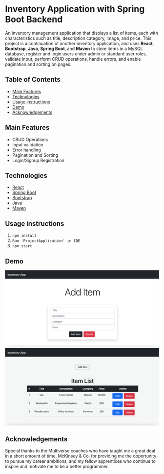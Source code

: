 # Inventory Application with Spring Boot Backend

An inventory management application that displays a list of items, each with characteristics such as title, description category, image, and price. This project is a continuation of another inventory application, and uses **React**, **Bootstrap**, **Java**, **Spring Boot**, and **Maven** to store items in a MySQL database, register and login users under admin or standard user roles, validate input, perform CRUD operations, handle errors, and enable pagination and sorting on pages.             

## Table of Contents

- [Main Features](#Main-Features)
- [Technologies](#Technologies)
- [Usage instructions](#Usage-instructions)
- [Demo](#Demo)
- [Acknowledgements](#Acknowledgements)
## Main Features

-   CRUD Operations
-   Input validation
-   Error handling
-   Pagination and Sorting
-   Login/Signup Registration

## Technologies

- [React](https://reactjs.org/)
- [Spring Boot](https://spring.io/)
- [Bootstrap](https://getbootstrap.com/)
- [Java](https://www.oracle.com/java/)
- [Maven](https://mvnrepository.com/)

 ##  Usage instructions

 1. `npm install`
 2.  `Run 'ProjectApplication' in IDE`
 3. `npm start`

## Demo
![Picture](inventory/additem.png "AddItem")
![Pic](inventory/newitem.png "ItemList")

## Acknowledgements
Special thanks to the Multiverse coaches who have taught me a great deal in a short amount of time, McKinsey & Co. for providing me the opportunity to pursue my career ambitions, and my fellow apprentices who continue to inspire and motivate me to be a better programmer.
